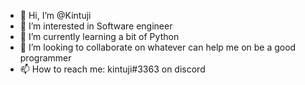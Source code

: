 - 👋 Hi, I’m @Kintuji
- 👀 I’m interested in Software engineer
- 🌱 I’m currently learning a bit of Python
- 💞️ I’m looking to collaborate on whatever can help me on be a good programmer
- 📫 How to reach me: kintuji#3363 on discord 

<!---
Kintuji/Kintuji is a ✨ special ✨ repository because its `README.md` (this file) appears on your GitHub profile.
You can click the Preview link to take a look at your changes.
--->
